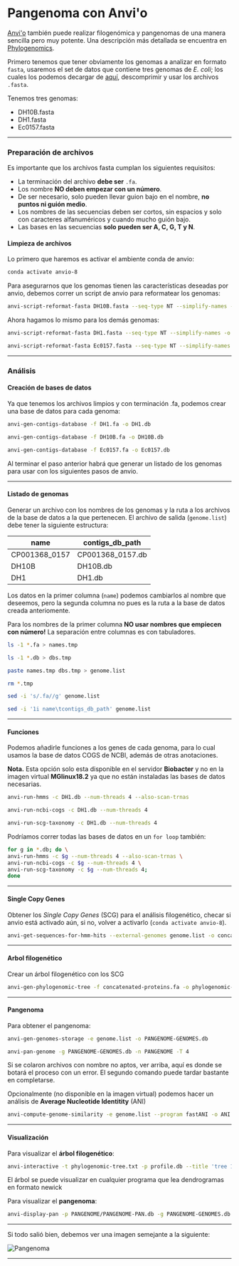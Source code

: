 # Pangenoma con Anvi'o

[Anvi'o](https://anvio.org/) también puede realizar filogenómica y pangenomas de una manera sencilla pero muy potente. Una descripción más detallada se encuentra en [Phylogenomics](https://merenlab.org/2017/06/07/phylogenomics/).

Primero tenemos que tener obviamente los genomas a analizar en formato `fasta`, usaremos el set de datos que contiene tres genomas de *E. coli*; los cuales los podemos decargar de [aquí](https://drive.google.com/file/d/1OSoJIfb7kkdGx4rJrfHHKYqy-d_Ucejw/view?usp=share_link), descomprimir y usar los archivos `.fasta`.

Tenemos tres genomas:
- DH10B.fasta
- DH1.fasta
- Ec0157.fasta
***
### Preparación de archivos
Es importante que los archivos fasta cumplan los siguientes requisitos:
- La terminación del archivo **debe ser** `.fa`.
- Los nombre **NO deben empezar con un número**.
- De ser necesario, solo pueden llevar guion bajo en el nombre, **no puntos ni guión medio**.
- Los nombres de las secuencias deben ser cortos, sin espacios y solo con caracteres alfanuméricos y cuando mucho guión bajo.
- Las bases en las secuencias **solo pueden ser A, C, G, T y N**.

#### Limpieza de archivos
Lo primero que haremos es activar el ambiente conda de anvio:

```bash
conda activate anvio-8
```
Para asegurarnos que los genomas tienen las características deseadas por anvio, debemos correr un script de anvio para reformatear los genomas:

```bash
anvi-script-reformat-fasta DH10B.fasta --seq-type NT --simplify-names -o DH10B.fa
```
Ahora hagamos lo mismo para los demás genomas:
```bash
anvi-script-reformat-fasta DH1.fasta --seq-type NT --simplify-names -o DH1.fa
```
```bash
anvi-script-reformat-fasta Ec0157.fasta --seq-type NT --simplify-names -o Ec0157.fa
```
***
### Análisis
#### Creación de bases de datos
Ya que tenemos los archivos limpios y con terminación .fa, podemos crear una base de datos para cada genoma:

```bash
anvi-gen-contigs-database -f DH1.fa -o DH1.db
```
```bash
anvi-gen-contigs-database -f DH10B.fa -o DH10B.db
```
```bash
anvi-gen-contigs-database -f Ec0157.fa -o Ec0157.db
```

Al terminar el paso anterior habrá que generar un listado de los genomas para usar con los siguientes pasos de anvio.
***
#### Listado de genomas

Generar un archivo con los nombres de los genomas y la ruta a los archivos de la base de datos a la que pertenecen. El archivo de salida (`genome.list`) debe tener la siguiente estructura:

| name | contigs_db_path |
| --- | --- |
| CP001368_0157 | CP001368_0157.db |
| DH10B | DH10B.db |
| DH1 | DH1.db |

Los datos en la primer columna (`name`) podemos cambiarlos al nombre que deseemos, pero la segunda columna no pues es la ruta a la base de datos creada anteriomente.

Para los nombres de la primer columna **NO usar nombres que empiecen con número!** La separación entre columnas es con tabuladores.

```bash
ls -1 *.fa > names.tmp
```
```bash
ls -1 *.db > dbs.tmp
```
```bash
paste names.tmp dbs.tmp > genome.list
```
```bash
rm *.tmp
```
```bash
sed -i 's/.fa//g' genome.list
```
```bash
sed -i '1i name\tcontigs_db_path' genome.list
```

***
#### Funciones
Podemos añadirle funciones a los genes de cada genoma, para lo cual usamos la base de datos COGS de NCBI, además de otras anotaciones.

**Nota.** Esta opción solo esta disponible en el servidor **Biobacter** y no en la imagen virtual **MGlinux18.2** ya que no están instaladas las bases de datos necesarias.

```bash
anvi-run-hmms -c DH1.db --num-threads 4 --also-scan-trnas
```
```bash
anvi-run-ncbi-cogs -c DH1.db --num-threads 4
```
```bash
anvi-run-scg-taxonomy -c DH1.db --num-threads 4
```
Podríamos correr todas las bases de datos en un `for loop` también:
```bash
for g in *.db; do \
anvi-run-hmms -c $g --num-threads 4 --also-scan-trnas \
anvi-run-ncbi-cogs -c $g --num-threads 4 \
anvi-run-scg-taxonomy -c $g --num-threads 4;
done
```
***
#### Single Copy Genes
Obtener los *Single Copy Genes* (SCG) para el análisis filogenético, checar si anvio está activado aún, si no, volver a activarlo (`conda activate anvio-8`).

```bash
anvi-get-sequences-for-hmm-hits --external-genomes genome.list -o concatenated-proteins.fa --hmm-source Bacteria_71 --return-best-hit --get-aa-sequences --concatenate
```
***
#### Arbol filogenético
Crear un árbol filogenético con los SCG

```bash
anvi-gen-phylogenomic-tree -f concatenated-proteins.fa -o phylogenomic-tree.txt
```
***
#### Pangenoma
Para obtener el pangenoma:
```bash
anvi-gen-genomes-storage -e genome.list -o PANGENOME-GENOMES.db
```
```bash
anvi-pan-genome -g PANGENOME-GENOMES.db -n PANGENOME -T 4
```
Si se colaron archivos con nombre no aptos, ver arriba, aquí es donde se botará el proceso con un error. El segundo comando puede tardar bastante en completarse.

Opcionalmente (no disponible en la imagen virtual) podemos hacer un análisis de **Average Nucleotide Identitity** (ANI)

```bash
anvi-compute-genome-similarity -e genome.list --program fastANI -o ANI -p PANGENOME/PANGENOME-PAN.db -T 4
```
***
#### Visualización
Para visualizar el **árbol filogenético**:
```bash
anvi-interactive -t phylogenomic-tree.txt -p profile.db --title 'tree 1' --manual
```

El árbol se puede visualizar en cualquier programa que lea dendrogramas en formato newick

Para visualizar el **pangenoma**:
```bash
anvi-display-pan -p PANGENOME/PANGENOME-PAN.db -g PANGENOME-GENOMES.db
```
***
Si todo salió bien, debemos ver una imagen semejante a la siguiente:

![Pangenoma](Genómica/ecoli_pangenome.png)
***
